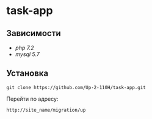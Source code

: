 # task-app
## Зависимости
* _php 7.2_
* _mysql 5.7_
## Установка
```
git clone https://github.com/Up-2-110H/task-app.git
```
Перейти по адресу:
```
http://site_name/migration/up
```